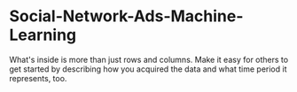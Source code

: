 # Social-Network-Ads-Machine-Learning
What's inside is more than just rows and columns. Make it easy for others to get started by describing how you acquired the data and what time period it represents, too.

